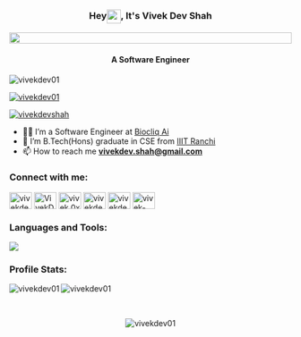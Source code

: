 <h3 align="center">Hey<img alt="wave" align="center" src="https://emojis.slackmojis.com/emojis/images/1588177020/8809/wave_hello.gif?1588177020" width="25">, It's Vivek Dev Shah</h3>
<img src="https://i.imgur.com/dBaSKWF.gif" height="20" width="100%" >
<h4 align="center">A Software Engineer</h4>

<!-- profile views -->
<p align="left"> <img src="https://komarev.com/ghpvc/?username=vivekdev01&label=Profile%20views&color=0e75b6&style=flat" alt="vivekdev01" /> </p>

<!-- trophies -->
<p align="left"> <a href="https://github.com/ryo-ma/github-profile-trophy"><img src="https://github-profile-trophy.vercel.app/?username=vivekdev01&theme=onedark" alt="vivekdev01" /></a> </p>

<!-- twitter -->
<p align="left"> <a href="https://twitter.com/Vivek_Dev01" target="blank"><img src="https://img.shields.io/twitter/follow/Vivek_Dev01?logo=twitter&style=for-the-badge" alt="vivekdevshah" /></a> </p>

<!-- details -->
- 🧑‍💻 I’m a Software Engineer at [Biocliq Ai](https://www.biocliq.ai/)
- 🔭 I’m B.Tech(Hons) graduate in CSE from [IIIT Ranchi](https://iiitranchi.ac.in/)
- 📫 How to reach me **vivekdev.shah@gmail.com**



<h3 align="left">Connect with me:</h3>
<p align="left">
<a href="https://www.linkedin.com/in/vivek-dev-shah-654521212/" target="blank"><img align="center" src="https://raw.githubusercontent.com/rahuldkjain/github-profile-readme-generator/master/src/images/icons/Social/linked-in-alt.svg" alt="vivekdevshah" height="30" width="40" /></a>
<a href="https://twitter.com/Vivek_Dev01" target="blank"><img align="center" src="https://raw.githubusercontent.com/rahuldkjain/github-profile-readme-generator/master/src/images/icons/Social/twitter.svg" alt="VivekDevShah" height="30" width="40" /></a>
<a href="https://instagram.com/v8.dev3" target="blank"><img align="center" src="https://raw.githubusercontent.com/rahuldkjain/github-profile-readme-generator/master/src/images/icons/Social/instagram.svg" alt="vivek.0x_" height="30" width="40" /></a>
<a href="https://www.youtube.com/channel/UC1VVTFxsSPr6K3vHqLYfpWw" target="blank"><img align="center" src="https://raw.githubusercontent.com/rahuldkjain/github-profile-readme-generator/master/src/images/icons/Social/youtube.svg" alt="vivekdevshah" height="30" width="40" /></a>
<a href="https://www.facebook.com/vivekdev.shah/" target="blank"><img align="center" src="https://github.com/rahuldkjain/github-profile-readme-generator/blob/master/src/images/icons/Social/facebook-alt.svg" alt="vivekdevshah" height="30" width="40" /></a>
<a href="https://stackoverflow.com/users/15674594/vivek-dev-shah" target="blank"><img align="center" src="https://raw.githubusercontent.com/rahuldkjain/github-profile-readme-generator/master/src/images/icons/Social/stack-overflow.svg" alt="vivek-dev-shah" height="30" width="40" /></a>
</p>


<h3 align="left">Languages and Tools:</h3>

<!-- <p align="left">
<a href="https://aws.amazon.com" target="_blank"> <img src="https://raw.githubusercontent.com/devicons/devicon/master/icons/amazonwebservices/amazonwebservices-original-wordmark.svg" alt="aws" width="40" height="40"/> </a> 
<a href="https://azure.microsoft.com/en-in/" target="_blank"> <img src="https://www.vectorlogo.zone/logos/microsoft_azure/microsoft_azure-icon.svg" alt="azure" width="40" height="40"/> </a> 
<a href="https://getbootstrap.com" target="_blank"> <img src="https://raw.githubusercontent.com/devicons/devicon/master/icons/bootstrap/bootstrap-plain-wordmark.svg" alt="bootstrap" width="40" height="40"/> </a> 
<a href="https://www.cprogramming.com/" target="_blank"> <img src="https://raw.githubusercontent.com/devicons/devicon/master/icons/c/c-original.svg" alt="c" width="40" height="40"/> </a>
<a href="https://www.w3schools.com/cpp/" target="_blank"> <img src="https://raw.githubusercontent.com/devicons/devicon/master/icons/cplusplus/cplusplus-original.svg" alt="cplusplus" width="40" height="40"/> </a>
<a href="https://www.w3schools.com/css/" target="_blank"> <img src="https://raw.githubusercontent.com/devicons/devicon/master/icons/css3/css3-original-wordmark.svg" alt="css3" width="40" height="40"/> </a> 
<a href="https://expressjs.com" target="_blank"> <img src="https://raw.githubusercontent.com/devicons/devicon/master/icons/express/express-original-wordmark.svg" alt="express" width="40" height="40"/> </a> 
<a href="https://www.figma.com/" target="_blank"> <img src="https://www.vectorlogo.zone/logos/figma/figma-icon.svg" alt="figma" width="40" height="40"/> </a> 
<a href="https://cloud.google.com" target="_blank"> <img src="https://www.vectorlogo.zone/logos/google_cloud/google_cloud-icon.svg" alt="gcp" width="40" height="40"/> </a> 
<a href="https://git-scm.com/" target="_blank"> <img src="https://www.vectorlogo.zone/logos/git-scm/git-scm-icon.svg" alt="git" width="40" height="40"/> </a> 
<a href="https://golang.org" target="_blank"> <img src="https://raw.githubusercontent.com/devicons/devicon/master/icons/go/go-original.svg" alt="go" width="40" height="40"/> </a>
<a href="https://heroku.com" target="_blank"> <img src="https://www.vectorlogo.zone/logos/heroku/heroku-icon.svg" alt="heroku" width="40" height="40"/> </a> 
<a href="https://www.w3.org/html/" target="_blank"> <img src="https://raw.githubusercontent.com/devicons/devicon/master/icons/html5/html5-original-wordmark.svg" alt="html5" width="40" height="40"/> </a>
<a href="https://developer.mozilla.org/en-US/docs/Web/JavaScript" target="_blank"> <img src="https://raw.githubusercontent.com/devicons/devicon/master/icons/javascript/javascript-original.svg" alt="javascript" width="40" height="40"/> </a> 
<a href="https://www.linux.org/" target="_blank"> <img src="https://raw.githubusercontent.com/devicons/devicon/master/icons/linux/linux-original.svg" alt="linux" width="40" height="40"/> </a>
<a href="https://www.mongodb.com/" target="_blank"> <img src="https://raw.githubusercontent.com/devicons/devicon/master/icons/mongodb/mongodb-original-wordmark.svg" alt="mongodb" width="40" height="40"/> </a>  
<a href="https://nodejs.org" target="_blank"> <img src="https://raw.githubusercontent.com/devicons/devicon/master/icons/nodejs/nodejs-original-wordmark.svg" alt="nodejs" width="40" height="40"/> </a>
<a href="https://postman.com" target="_blank"> <img src="https://www.vectorlogo.zone/logos/getpostman/getpostman-icon.svg" alt="postman" width="40" height="40"/> </a> 
<a href="https://www.python.org" target="_blank"> <img src="https://raw.githubusercontent.com/devicons/devicon/master/icons/python/python-original.svg" alt="python" width="40" height="40"/> </a> 
<a href="https://reactjs.org/" target="_blank"> <img src="https://raw.githubusercontent.com/devicons/devicon/master/icons/react/react-original-wordmark.svg" alt="react" width="40" height="40"/> </a>
<a href="https://www.typescriptlang.org/" target="_blank"> <img src="https://raw.githubusercontent.com/devicons/devicon/master/icons/typescript/typescript-original.svg" alt="typescript" width="40" height="40"/> </a>  -->

<p align="left">
    <img src="https://skillicons.dev/icons?i=nodejs,express,py,flask,jest,react,javascript,html,css,tailwind,bootstrap,vite,vue,redux,mongodb,nextjs,c,cpp,mysql,docker,nginx,redis,pkl,regex,linux,ubuntu,windows,git,bash,blender,md" />
</p>

 
<h3 align="left">Profile Stats:</h3>
<p><img align="left" src="https://github-readme-stats.vercel.app/api/top-langs?username=vivekdev01&show_icons=true&locale=en&layout=compact&theme=dark" alt="vivekdev01"/></p>
<p><img align="center" src="https://github-readme-streak-stats.herokuapp.com/?user=vivekdev01&&theme=dark" alt="vivekdev01"/></p>
<br>
<p align="center"><img src="https://github-readme-stats.vercel.app/api?username=vivekdev01&show_icons=true&locale=en&count_private=true&theme=dark" alt="vivekdev01"/></p>
